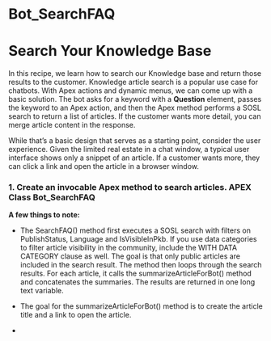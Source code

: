 # Bot_SearchFAQ
<h1>Search Your Knowledge Base</h1>

In this recipe, we learn how to search our Knowledge base and return those results to the customer.
Knowledge article search is a popular use case for chatbots. With Apex actions and dynamic menus, we can come up with a basic solution.
The bot asks for a keyword with a <b>Question</b> element, passes the keyword to an Apex action, and then the Apex method performs a SOSL search to return a list of articles. 
If the customer wants more detail, you can merge article content in the response.

While that’s a basic design that serves as a starting point, consider the user experience.
Given the limited real estate in a chat window, a typical user interface shows only a snippet of an article. If a customer wants more, they can click a link and open the article in a browser window. 

<h3>1. Create an invocable Apex method to search articles. APEX Class Bot_SearchFAQ </h3>

<b>A few things to note:</b>

- The SearchFAQ() method first executes a SOSL search with filters on PublishStatus, Language and IsVisibleInPkb. If you use data categories to filter article visibility in the community, include the WITH DATA CATEGORY clause as well. The goal is that only public articles are included in the search result. The method then loops through the search results. For each article, it calls the summarizeArticleForBot() method and concatenates the summaries. The results are returned in one long text variable.

- The goal for the summarizeArticleForBot() method is to create the article title and a link to open the article.
- 
